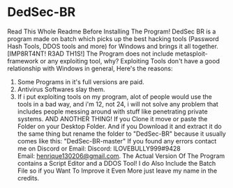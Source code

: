 # DedSec-BR
Read This Whole Readme Before Installing The Program!
DedSec BR is a program made on batch which picks up the best hacking tools (Password Hash Tools, DDOS tools and more) for Windows and brings it all together.
[IMP8RT4NT! R3AD TH1S!]
The Program does not include metasploit-framework or any exploiting tool, why? Exploiting Tools don't have a good relationship with Windows in general, Here's the reasons:
1. Some Programs in it's full versions are paid.
2. Antivirus Softwares slay them.
3. If i put exploiting tools on my program, alot of people would use the tools in a bad way, and i'm 12, not 24, i will not solve any problem that includes people messing around with stuff like penetrating private systems.
AND ANOTHER THING!
If you Clone it move or paste the Folder on your Desktop Folder.
And if you Download it and extract it do the same thing but rename the folder to "DedSec-BR" because it usually comes like this:
"DedSec-BR-master"
If you found any errors contact me on Discord or Email:
Discord: ILOVEBULLY999#9428  
Email: henrique130206@gmail.com.
The Actual Version Of The Program contains a Script Editor and a DDOS Tool!
I do Also Include the Batch File so if you Want To Improve it Even More just leave my name in the credits. 
